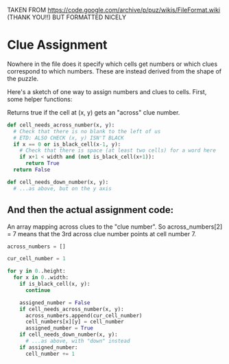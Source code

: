 
TAKEN FROM https://code.google.com/archive/p/puz/wikis/FileFormat.wiki (THANK YOU!!)
BUT FORMATTED NICELY

# Clue Assignment
Nowhere in the file does it specify which cells get numbers or which clues
correspond to which numbers. These are instead derived from the shape of
the puzzle.

Here's a sketch of one way to assign numbers and clues to cells.
First, some helper functions:

Returns true if the cell at (x, y) gets an "across" clue number.

```python
def cell_needs_across_number(x, y): 
  # Check that there is no blank to the left of us
  # ETD: ALSO CHECK (x, y) ISN'T BLACK
  if x == 0 or is_black_cell(x-1, y):
    # Check that there is space (at least two cells) for a word here
    if x+1 < width and (not is_black_cell(x+1)):
      return True
  return False

def cell_needs_down_number(x, y):
  # ...as above, but on the y axis
```

## And then the actual assignment code:

An array mapping across clues to the "clue number".
So across_numbers[2] = 7 means that the 3rd across clue number
points at cell number 7.

```python
across_numbers = []

cur_cell_number = 1

for y in 0..height:
  for x in 0..width:
    if is_black_cell(x, y):
      continue

    assigned_number = False
    if cell_needs_across_number(x, y):
      across_numbers.append(cur_cell_number)
      cell_numbers[x][y] = cell_number
      assigned_number = True
    if cell_needs_down_number(x, y):
      # ...as above, with "down" instead
    if assigned_number:    
      cell_number += 1
```
